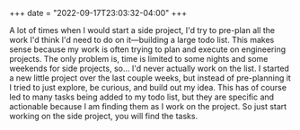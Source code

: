 +++
date = "2022-09-17T23:03:32-04:00"
+++

A lot of times when I would start a side project, I'd try to pre-plan all the work I'd think I'd need to do on it—building a large todo list. This makes sense because my work is often trying to plan and execute on engineering projects. The only problem is, time is limited to some nights and some weekends for side projects, so… I'd never actually work on the list. I started a new little project over the last couple weeks, but instead of pre-planning it I tried to just explore, be curious, and build out my idea. This has of course led to many tasks being added to my todo list, but they are specific and actionable because I am finding them as I work on the project. So just start working on the side project, you will find the tasks.